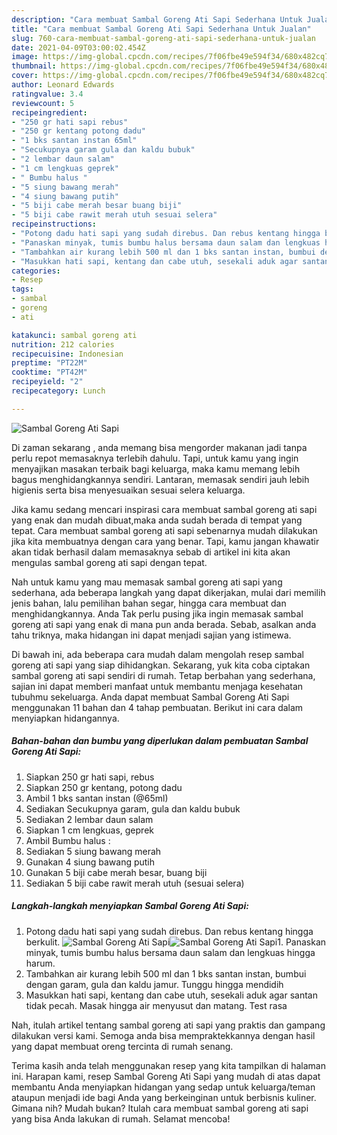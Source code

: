 ```yaml
---
description: "Cara membuat Sambal Goreng Ati Sapi Sederhana Untuk Jualan"
title: "Cara membuat Sambal Goreng Ati Sapi Sederhana Untuk Jualan"
slug: 760-cara-membuat-sambal-goreng-ati-sapi-sederhana-untuk-jualan
date: 2021-04-09T03:00:02.454Z
image: https://img-global.cpcdn.com/recipes/7f06fbe49e594f34/680x482cq70/sambal-goreng-ati-sapi-foto-resep-utama.jpg
thumbnail: https://img-global.cpcdn.com/recipes/7f06fbe49e594f34/680x482cq70/sambal-goreng-ati-sapi-foto-resep-utama.jpg
cover: https://img-global.cpcdn.com/recipes/7f06fbe49e594f34/680x482cq70/sambal-goreng-ati-sapi-foto-resep-utama.jpg
author: Leonard Edwards
ratingvalue: 3.4
reviewcount: 5
recipeingredient:
- "250 gr hati sapi rebus"
- "250 gr kentang potong dadu"
- "1 bks santan instan 65ml"
- "Secukupnya garam gula dan kaldu bubuk"
- "2 lembar daun salam"
- "1 cm lengkuas geprek"
- " Bumbu halus "
- "5 siung bawang merah"
- "4 siung bawang putih"
- "5 biji cabe merah besar buang biji"
- "5 biji cabe rawit merah utuh sesuai selera"
recipeinstructions:
- "Potong dadu hati sapi yang sudah direbus. Dan rebus kentang hingga berkulit."
- "Panaskan minyak, tumis bumbu halus bersama daun salam dan lengkuas hingga harum."
- "Tambahkan air kurang lebih 500 ml dan 1 bks santan instan, bumbui dengan garam, gula dan kaldu jamur. Tunggu hingga mendidih"
- "Masukkan hati sapi, kentang dan cabe utuh, sesekali aduk agar santan tidak pecah. Masak hingga air menyusut dan matang. Test rasa"
categories:
- Resep
tags:
- sambal
- goreng
- ati

katakunci: sambal goreng ati 
nutrition: 212 calories
recipecuisine: Indonesian
preptime: "PT22M"
cooktime: "PT42M"
recipeyield: "2"
recipecategory: Lunch

---
```



![Sambal Goreng Ati Sapi](https://img-global.cpcdn.com/recipes/7f06fbe49e594f34/680x482cq70/sambal-goreng-ati-sapi-foto-resep-utama.jpg)

Di zaman  sekarang , anda memang bisa mengorder makanan jadi tanpa perlu repot memasaknya terlebih dahulu. Tapi, untuk kamu yang ingin menyajikan masakan terbaik bagi keluarga, maka kamu memang lebih bagus menghidangkannya sendiri. Lantaran, memasak sendiri jauh lebih higienis serta bisa menyesuaikan sesuai selera keluarga.

Jika kamu sedang mencari inspirasi cara membuat sambal goreng ati sapi yang enak dan mudah dibuat,maka anda sudah berada di tempat yang tepat. Cara membuat sambal goreng ati sapi  sebenarnya mudah dilakukan jika kita membuatnya dengan cara yang benar. Tapi, kamu jangan khawatir akan tidak berhasil dalam memasaknya 
sebab di artikel ini kita akan mengulas sambal goreng ati sapi dengan tepat.  



Nah untuk kamu yang mau memasak sambal goreng ati sapi yang sederhana, ada beberapa langkah yang dapat dikerjakan, mulai dari memilih jenis bahan, lalu pemilihan bahan segar, hingga cara membuat dan menghidangkannya. Anda Tak perlu pusing jika ingin memasak sambal goreng ati sapi yang enak di mana pun anda berada. Sebab, asalkan anda  tahu triknya, maka hidangan ini dapat menjadi sajian yang istimewa.

Di bawah ini, ada beberapa cara mudah dalam mengolah resep sambal goreng ati sapi yang siap dihidangkan. Sekarang, yuk kita coba ciptakan sambal goreng ati sapi sendiri di rumah. Tetap berbahan yang sederhana, sajian ini dapat memberi manfaat untuk membantu menjaga kesehatan tubuhmu sekeluarga. Anda dapat membuat Sambal Goreng Ati Sapi menggunakan 11 bahan dan 4 tahap pembuatan. Berikut ini cara dalam menyiapkan hidangannya.

<!--inarticleads1-->

##### Bahan-bahan dan bumbu yang diperlukan dalam pembuatan Sambal Goreng Ati Sapi:

1. Siapkan 250 gr hati sapi, rebus
1. Siapkan 250 gr kentang, potong dadu
1. Ambil 1 bks santan instan (@65ml)
1. Sediakan Secukupnya garam, gula dan kaldu bubuk
1. Sediakan 2 lembar daun salam
1. Siapkan 1 cm lengkuas, geprek
1. Ambil  Bumbu halus :
1. Sediakan 5 siung bawang merah
1. Gunakan 4 siung bawang putih
1. Gunakan 5 biji cabe merah besar, buang biji
1. Sediakan 5 biji cabe rawit merah utuh (sesuai selera)




<!--inarticleads2-->

##### Langkah-langkah menyiapkan Sambal Goreng Ati Sapi:

1. Potong dadu hati sapi yang sudah direbus. Dan rebus kentang hingga berkulit.
<img src="https://img-global.cpcdn.com/steps/24db89991ee8dbf9/160x128cq70/sambal-goreng-ati-sapi-langkah-memasak-1-foto.jpg" alt="Sambal Goreng Ati Sapi"><img src="https://img-global.cpcdn.com/steps/2be56e3e9441a776/160x128cq70/sambal-goreng-ati-sapi-langkah-memasak-1-foto.jpg" alt="Sambal Goreng Ati Sapi">1. Panaskan minyak, tumis bumbu halus bersama daun salam dan lengkuas hingga harum.
1. Tambahkan air kurang lebih 500 ml dan 1 bks santan instan, bumbui dengan garam, gula dan kaldu jamur. Tunggu hingga mendidih
1. Masukkan hati sapi, kentang dan cabe utuh, sesekali aduk agar santan tidak pecah. Masak hingga air menyusut dan matang. Test rasa




Nah, itulah artikel tentang  sambal goreng ati sapi  yang praktis dan gampang dilakukan versi kami. Semoga anda bisa mempraktekkannya dengan hasil yang dapat membuat oreng tercinta di rumah senang. 

Terima kasih anda telah menggunakan resep yang kita tampilkan di halaman ini. Harapan kami, resep  Sambal Goreng Ati Sapi yang mudah di atas dapat membantu Anda menyiapkan hidangan yang sedap untuk keluarga/teman ataupun menjadi ide bagi Anda yang berkeinginan untuk berbisnis kuliner. Gimana nih? Mudah bukan? Itulah cara membuat sambal goreng ati sapi yang bisa Anda lakukan di rumah. Selamat mencoba!


